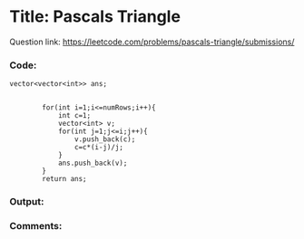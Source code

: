 # Title: Pascals Triangle

Question link: https://leetcode.com/problems/pascals-triangle/submissions/

### Code:

```
vector<vector<int>> ans;
        

        for(int i=1;i<=numRows;i++){
            int c=1;
            vector<int> v;
            for(int j=1;j<=i;j++){
                v.push_back(c);
                c=c*(i-j)/j;
            }
            ans.push_back(v);
        }
        return ans;
```

### Output:


### Comments:

